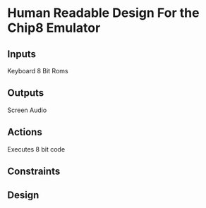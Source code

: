 # Human Readable Design For the Chip8 Emulator

## Inputs

Keyboard
8 Bit Roms

## Outputs

Screen
Audio

## Actions

Executes 8 bit code

## Constraints

## Design

